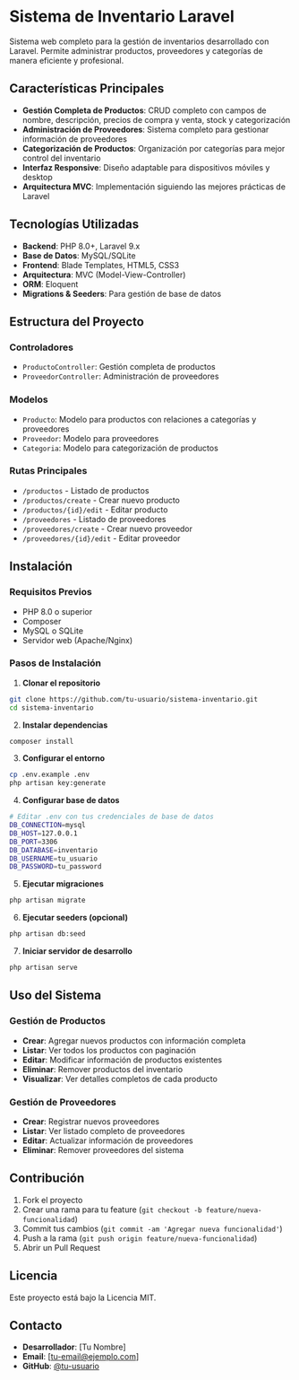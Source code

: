 # Sistema de Inventario Laravel

Sistema web completo para la gestión de inventarios desarrollado con Laravel. Permite administrar productos, proveedores y categorías de manera eficiente y profesional.

## Características Principales

- **Gestión Completa de Productos**: CRUD completo con campos de nombre, descripción, precios de compra y venta, stock y categorización
- **Administración de Proveedores**: Sistema completo para gestionar información de proveedores
- **Categorización de Productos**: Organización por categorías para mejor control del inventario
- **Interfaz Responsive**: Diseño adaptable para dispositivos móviles y desktop
- **Arquitectura MVC**: Implementación siguiendo las mejores prácticas de Laravel

## Tecnologías Utilizadas

- **Backend**: PHP 8.0+, Laravel 9.x
- **Base de Datos**: MySQL/SQLite
- **Frontend**: Blade Templates, HTML5, CSS3
- **Arquitectura**: MVC (Model-View-Controller)
- **ORM**: Eloquent
- **Migrations & Seeders**: Para gestión de base de datos

## Estructura del Proyecto

### Controladores
- `ProductoController`: Gestión completa de productos
- `ProveedorController`: Administración de proveedores

### Modelos
- `Producto`: Modelo para productos con relaciones a categorías y proveedores
- `Proveedor`: Modelo para proveedores
- `Categoria`: Modelo para categorización de productos

### Rutas Principales
- `/productos` - Listado de productos
- `/productos/create` - Crear nuevo producto
- `/productos/{id}/edit` - Editar producto
- `/proveedores` - Listado de proveedores
- `/proveedores/create` - Crear nuevo proveedor
- `/proveedores/{id}/edit` - Editar proveedor

## Instalación

### Requisitos Previos
- PHP 8.0 o superior
- Composer
- MySQL o SQLite
- Servidor web (Apache/Nginx)

### Pasos de Instalación

1. **Clonar el repositorio**
```bash
git clone https://github.com/tu-usuario/sistema-inventario.git
cd sistema-inventario
```

2. **Instalar dependencias**
```bash
composer install
```

3. **Configurar el entorno**
```bash
cp .env.example .env
php artisan key:generate
```

4. **Configurar base de datos**
```bash
# Editar .env con tus credenciales de base de datos
DB_CONNECTION=mysql
DB_HOST=127.0.0.1
DB_PORT=3306
DB_DATABASE=inventario
DB_USERNAME=tu_usuario
DB_PASSWORD=tu_password
```

5. **Ejecutar migraciones**
```bash
php artisan migrate
```

6. **Ejecutar seeders (opcional)**
```bash
php artisan db:seed
```

7. **Iniciar servidor de desarrollo**
```bash
php artisan serve
```

## Uso del Sistema

### Gestión de Productos
- **Crear**: Agregar nuevos productos con información completa
- **Listar**: Ver todos los productos con paginación
- **Editar**: Modificar información de productos existentes
- **Eliminar**: Remover productos del inventario
- **Visualizar**: Ver detalles completos de cada producto

### Gestión de Proveedores
- **Crear**: Registrar nuevos proveedores
- **Listar**: Ver listado completo de proveedores
- **Editar**: Actualizar información de proveedores
- **Eliminar**: Remover proveedores del sistema

## Contribución

1. Fork el proyecto
2. Crear una rama para tu feature (`git checkout -b feature/nueva-funcionalidad`)
3. Commit tus cambios (`git commit -am 'Agregar nueva funcionalidad'`)
4. Push a la rama (`git push origin feature/nueva-funcionalidad`)
5. Abrir un Pull Request

## Licencia

Este proyecto está bajo la Licencia MIT.

## Contacto

- **Desarrollador**: [Tu Nombre]
- **Email**: [tu-email@ejemplo.com]
- **GitHub**: [@tu-usuario](https://github.com/tu-usuario)